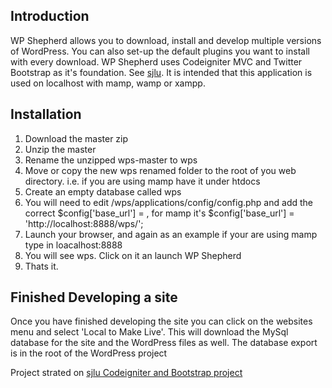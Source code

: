 ## Introduction

WP Shepherd allows you to download, install and develop multiple versions of WordPress. You can also set-up the default plugins you want to install with every download. 
WP Shepherd uses Codeigniter MVC and Twitter Bootstrap as it's foundation. See [sjlu](https://github.com/sjlu).
It is intended that this application is used on localhost with mamp, wamp or xampp.


## Installation
1. Download the master zip
2. Unzip the master
3. Rename the unzipped wps-master to wps
4. Move or copy the new wps renamed folder to the root of you web directory. i.e. if you are using mamp have it under htdocs
5. Create an empty database called wps
6. You will need to edit /wps/applications/config/config.php and add the correct $config['base_url']	= , for mamp it's $config['base_url']	= 'http://localhost:8888/wps/';
6. Launch your browser, and again as an example if your are using mamp type in loacalhost:8888
7. You will see wps. Click on it an launch WP Shepherd
8. Thats it.  


## Finished Developing a site
Once you have finished developing the site you can click on the websites menu and select 'Local to Make Live'.
This will download the MySql database for the site and the WordPress files as well. The database export is in the root of the WordPress project


Project strated on [sjlu Codeigniter and Bootstrap project](https://github.com/sjlu/)
